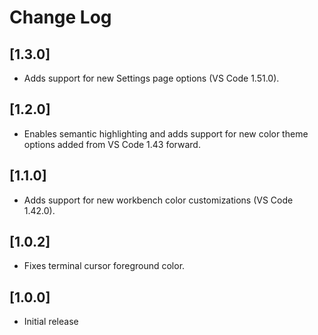 # Change Log

## [1.3.0]

- Adds support for new Settings page options (VS Code 1.51.0).

## [1.2.0]

- Enables semantic highlighting and adds support for new color theme options added from VS Code 1.43 forward.

## [1.1.0]

- Adds support for new workbench color customizations (VS Code 1.42.0).

## [1.0.2]

- Fixes terminal cursor foreground color.

## [1.0.0]

- Initial release
